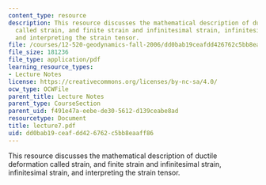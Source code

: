 ```yaml
---
content_type: resource
description: This resource discusses the mathematical description of ductile deformation
  called strain, and finite strain and infinitesimal strain, infinitesimal strain,
  and interpreting the strain tensor.
file: /courses/12-520-geodynamics-fall-2006/dd0bab19ceafdd426762c5bb8eaaff86_lecture7.pdf
file_size: 181236
file_type: application/pdf
learning_resource_types:
- Lecture Notes
license: https://creativecommons.org/licenses/by-nc-sa/4.0/
ocw_type: OCWFile
parent_title: Lecture Notes
parent_type: CourseSection
parent_uid: f491e47a-eebe-de30-5612-d139ceabe8ad
resourcetype: Document
title: lecture7.pdf
uid: dd0bab19-ceaf-dd42-6762-c5bb8eaaff86
---
```

This resource discusses the mathematical description of ductile deformation called strain, and finite strain and infinitesimal strain, infinitesimal strain, and interpreting the strain tensor.